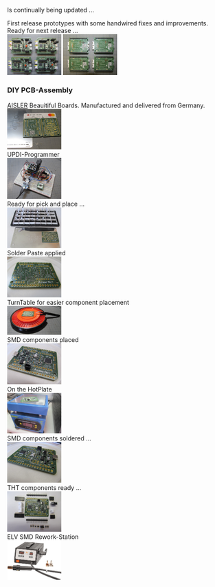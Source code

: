 Is continually being updated ...  

First release prototypes with some handwired fixes and improvements. Ready for next release ...  
<img src="../Images/IMG_3747_20.jpg" alt="Frontside" width="25%">  <img src="../Images/IMG_3750_20.jpg" alt="Backside" width="25%">  

### DIY PCB-Assembly

[AISLER](https://aisler.net/) Beauitiful Boards. Manufactured and delivered from Germany.  
<img src="../Images/IMG_3774_20.jpg" alt="AISLER" width="25%">  
UPDI-Programmer  
<img src="../Images/IMG_3770_20.jpg" alt="UPDI" width="25%">  
Ready for pick and place ...  
<img src="../Images/IMG_3608_20.jpg" alt="Pick & Place" width="25%">  
Solder Paste applied  
<img src="../Images/IMG_3610_20.jpg" alt="Solder Paste" width="25%">   
TurnTable for easier component placement   
<img src="../Images/IMG_3777_20.jpg" alt="TurnTable" width="25%">  
SMD components placed  
<img src="../Images/IMG_3611_20.jpg" alt="Placed" width="25%">  
On the HotPlate  
<img src="../Images/IMG_3621_20.jpg" alt="HotPlate" width="25%">  
SMD components soldered ...  
<img src="../Images/IMG_3614_20.jpg" alt="Soldered" width="25%">  
THT components ready ...  
<img src="../Images/IMG_3619_20.jpg" alt="THT" width="25%">  
ELV SMD Rework-Station  
<img src="../Images/SMD_Rework_Station.jpg" alt="HotAir" width="25%">  
